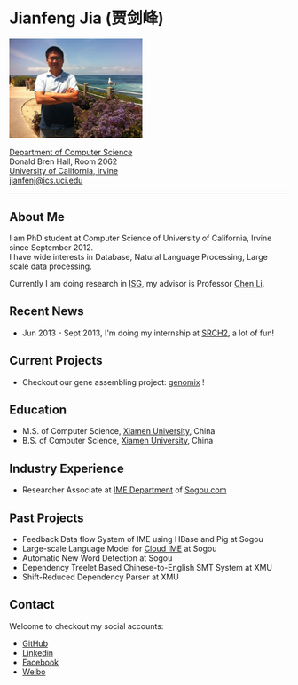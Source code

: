 # Jianfeng Jia (贾剑峰)

<img src="images/lajolla.jpg" alt="Avatar" style="float: center; width: 240px">

[Department of Computer Science](http://www.ics.uci.edu/)<br>
Donald Bren Hall, Room 2062 <br>
[University of California, Irvine](http://www.uci.edu/)<br>
<jianfenj@ics.uci.edu>

***
## About Me

I am PhD student at Computer Science of University of California, Irvine since September 2012.<br>
I have wide interests in Database, Natural Language Processing, Large scale data processing.

Currently I am doing research in [ISG](http://isg.ics.uci.edu/), my advisor is Professor [Chen Li](http://www.ics.uci.edu/~chenli/).

## Recent News
* Jun 2013 - Sept 2013, I'm doing my internship at [SRCH2](http://www.srch2.com/), a lot of fun!

## Current Projects
* Checkout our gene assembling project: [genomix](https://code.google.com/p/hyracks/source/browse/?name=genomix%2Ffullstack_genomix#git%2Fhyracks) !

## Education
* M.S. of Computer Science, [Xiamen University](http://www.xmu.edu.cn/), China
* B.S. of Computer Science, [Xiamen University](http://www.xmu.edu.cn/), China

## Industry Experience
* Researcher Associate at [IME Department](http://pinyin.sogou.com/) of [Sogou.com](http://www.sogou.com/)

## Past Projects
* Feedback Data flow System of IME using HBase and Pig at Sogou
* Large-scale Language Model for [Cloud IME](http://pinyin.sogou.com/cloud/) at Sogou
* Automatic New Word Detection at Sogou
* Dependency Treelet Based Chinese-to-English SMT System at XMU
* Shift-Reduced Dependency Parser at XMU

## Contact
Welcome to checkout my social accounts:

* [GitHub](https://github.com/JavierJia)
* [Linkedin](http://www.linkedin.com/pub/jianfeng-jia/49/538/748)
* [Facebook](https://www.facebook.com/jianfeng.jia)
* [Weibo](http://www.weibo.com/jianfengjia)

